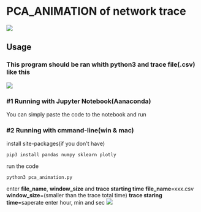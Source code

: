 # PCA_ANIMATION of network trace

![](https://i.imgur.com/ublwELw.png)



## Usage

### This program should be ran whith python3 and trace file(.csv) like this
![](https://i.imgur.com/LFOCBas.png)


### #1 Running with Jupyter Notebook(Aanaconda)
You can simply paste the code to the notebook and run

### #2 Running with cmmand-line(win & mac)

install site-packages(if you don't have)
```
pip3 install pandas numpy sklearn plotly
```
run the code
```
python3 pca_animation.py
```
enter **file_name**, **window_size** and **trace starting time**
**file_name**=xxx.csv
**window_size**=(smaller than the trace total time)
**trace staring time**=saperate enter hour, min and sec
![](https://i.imgur.com/4aZaZmj.png)
